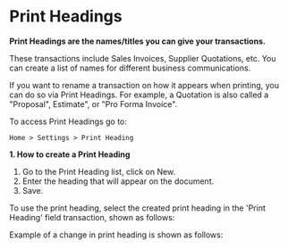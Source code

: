 # Print Headings 

**Print Headings are the names/titles you can give your transactions.**

These transactions include Sales Invoices, Supplier Quotations, etc. You can create a list of names for different business communications.

If you want to rename a transaction on how it appears when printing, you can do so via Print Headings. For example, a Quotation is also called a "Proposal", Estimate", or "Pro Forma Invoice".

To access Print Headings go to:

`Home > Settings > Print Heading`

**1. How to create a Print Heading**

1. Go to the Print Heading list, click on New.
2. Enter the heading that will appear on the document.
3. Save.

To use the print heading, select the created print heading in the 'Print Heading' field transaction, shown as follows:

Example of a change in print heading is shown as follows:
